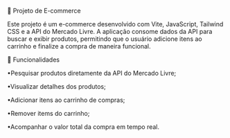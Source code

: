 🛒 Projeto de E-commerce

Este projeto é um e-commerce desenvolvido com Vite, JavaScript, Tailwind CSS e a API do Mercado Livre. A aplicação consome dados da API para buscar e exibir produtos, permitindo que o usuário adicione itens ao carrinho e finalize a compra de maneira funcional.

🚀 Funcionalidades

•Pesquisar produtos diretamente da API do Mercado Livre;

•Visualizar detalhes dos produtos;

•Adicionar itens ao carrinho de compras;

•Remover items do carrinho;

•Acompanhar o valor total da compra em tempo real.
